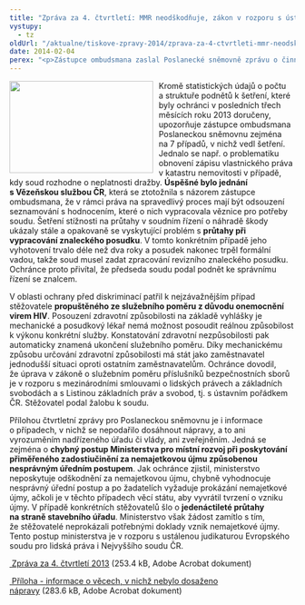 ```yaml
---
title: "Zpráva za 4. čtvrtletí: MMR neodškodňuje, zákon v rozporu s ústavním pořádkem aj."
vystupy:
  - tz
oldUrl: "/aktualne/tiskove-zpravy-2014/zprava-za-4-ctvrtleti-mmr-neodskodnuje-zakon-v-rozporu-s-ustavnim-poradkem-aj"
date: 2014-02-04
perex: "<p>Zástupce ombudsmana zaslal Poslanecké sněmovně zprávu o činnosti veřejného ochránce práv za 4. čtvrtletí roku 2013. V její příloze upozorňuje mj. na chybný postup Ministerstva pro místní rozvoj, které neposkytuje přiměřené zadostiučinění za nesprávný úřední postup.</p>"
---
```


<!-- imported from the old website -->

<p><img src="/uploads-import/uploads/RTEmagicC_poslanecka_snemovna4.jpg.jpg" alt="" style="BORDER-BOTTOM-COLOR: ; BORDER-TOP-COLOR: ; PADDING-RIGHT: 10px; FLOAT: left; BORDER-RIGHT-COLOR: ; BORDER-LEFT-COLOR: " title="" height="162" width="253" />Kromě statistických údajů o počtu a struktuře podnětů k šetření, které byly ochránci v posledních třech měsících roku 2013 doručeny, upozorňuje zástupce ombudsmana Poslaneckou sněmovnu zejména na 7 případů, v nichž vedl šetření. Jednalo se např. o problematiku obnovení zápisu vlastnického práva v katastru nemovitosti v případě, kdy soud rozhodne o neplatnosti dražby. <strong>Úspěšné bylo jednání s Vězeňskou službou ČR</strong>, která se ztotožnila s názorem zástupce ombudsmana, že v rámci práva na spravedlivý proces mají být odsouzení seznamování s hodnocením, které o nich vypracovala věznice pro potřeby soudu. Šetření stížnosti na průtahy v soudním řízení o náhradě škody ukázaly stále a opakovaně se vyskytující problém s <strong>průtahy při vypracování znaleckého posudku</strong>. V tomto konkrétním případě jeho vyhotovení trvalo déle než dva roky a posudek nakonec trpěl formální vadou, takže soud musel zadat zpracování revizního znaleckého posudku. Ochránce proto přivítal, že předseda soudu podal podnět ke správnímu řízení se znalcem.</p><p>V oblasti ochrany před diskriminací patřil k nejzávažnějším případ stěžovatele <strong>propuštěného ze služebního poměru z důvodu onemocnění virem HIV</strong>. Posouzení zdravotní způsobilosti na základě vyhlášky je mechanické a posudkový lékař nemá možnost posoudit reálnou způsobilost k výkonu konkrétní služby. Konstatování zdravotní nezpůsobilosti pak automaticky znamená ukončení služebního poměru. Díky mechanickému způsobu určování zdravotní způsobilosti má stát jako zaměstnavatel jednodušší situaci oproti ostatním zaměstnavatelům. Ochránce dovodil, že úprava v zákoně o služebním poměru příslušníků bezpečnostních sborů je v rozporu s mezinárodními smlouvami o lidských právech a základních svobodách a s Listinou základních práv a svobod, tj. s ústavním pořádkem ČR. Stěžovatel podal žalobu k soudu.</p><p>Přílohou čtvrtletní zprávy pro Poslaneckou sněmovnu je i informace o případech, v nichž se nepodařilo dosáhnout nápravy, a to ani vyrozuměním nadřízeného úřadu či vlády, ani zveřejněním. Jedná se zejména o <strong>chybný postup Ministerstva pro místní rozvoj při poskytování přiměřeného zadostiučinění za nemajetkovou újmu způsobenou nesprávným úředním postupem</strong>. Jak ochránce zjistil, ministerstvo neposkytuje odškodnění za nemajetkovou újmu, chybně vyhodnocuje nesprávný úřední postup a po žadatelích vyžaduje prokázání nemajetkové újmy, ačkoli je v těchto případech věcí státu, aby vyvrátil tvrzení o vzniku újmy. V případě konkrétních stěžovatelů šlo o <strong>jedenáctileté průtahy na straně stavebního úřadu</strong>. Ministerstvo však žádost zamítlo s tím, že stěžovatelé neprokázali potřebnými doklady vznik nemajetkové újmy. Tento postup ministerstva je v rozporu s ustálenou judikaturou Evropského soudu pro lidská práva i Nejvyššího soudu ČR.</p><p><a title="Otevření do nového okna" href="/uploads-import/zpravy_pro_poslaneckou_snemovnu/Ctvrtletky/2013_4Q_zprava.pdf" target="_blank"> Zpráva za 4. čtvrtletí 2013</a> (253.4 kB, Adobe Acrobat dokument)</p><p><a title="Otevření do nového okna" href="/uploads-import/zpravy_pro_poslaneckou_snemovnu/Ctvrtletky/2013_4Q_zprava-sankce.pdf" target="_blank"> Příloha - informace o věcech, v nichž nebylo dosaženo nápravy</a> (283.6 kB, Adobe Acrobat dokument)</p>
